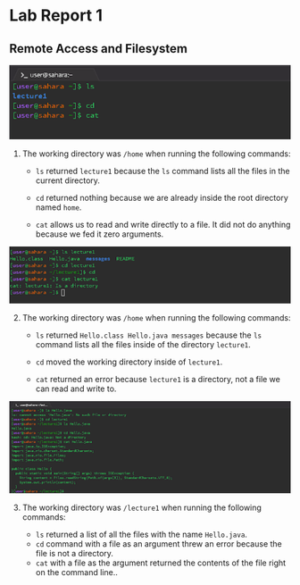 # Lab Report 1
## Remote Access and Filesystem

![Image](CS15L_1.png)

1. The working directory was `/home` when running the following commands: 
   - `ls` returned `lecture1` because the `ls` command lists all the files in the current directory. 
 
   - `cd` returned nothing because we are already inside the root directory named `home`.
   
   - `cat` allows us to read and write directly to a file. It did not do anything because we fed it zero arguments.
     

![Image](CS15L_2.png)

2. The working directory was `/home` when running the following commands:
 
   - `ls` returned `Hello.class Hello.java messages` because the `ls` command lists all the files inside of the directory `lecture1`. 
 
   - `cd` moved the working directory inside of `lecture1`. 
     
   - `cat` returned an error because `lecture1` is a directory, not a file we can read and write to. 
     

![Image](CS15L_3.png)

3. The working directory was `/lecture1` when running the following commands: 
 
   - `ls` returned a list of all the files with the name `Hello.java`.
   - `cd` command with a file as an argument threw an error because the file is not a directory.
   - `cat` with a file as the argument returned the contents of the file right on the command line..




   
